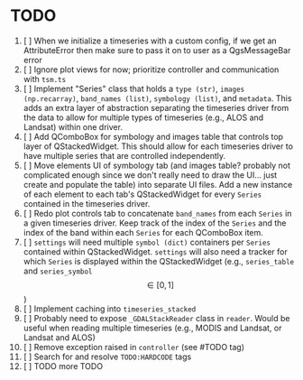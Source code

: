 # TODO

1. [ ] When we initialize a timeseries with a custom config, if we get an AttributeError then make sure to pass it on to user as a QgsMessageBar error
2. [ ] Ignore plot views for now; prioritize controller and communication with `tsm.ts`
3. [ ] Implement "Series" class that holds a `type (str)`, `images (np.recarray)`, `band_names (list)`, `symbology (list)`, and `metadata`. This adds an extra layer of abstraction separating the timeseries driver from the data to allow for multiple types of timeseries (e.g., ALOS and Landsat) within one driver.
4. [ ] Add QComboBox for symbology and images table that controls top layer of QStackedWidget. This should allow for each timeseries driver to have multiple series that are controlled independently.
5. [ ] Move elements UI of symbology tab (and images table? probably not complicated enough since we don't really need to draw the UI... just create and populate the table) into separate UI files. Add a new instance of each element to each tab's QStackedWidget for every `Series` contained in the timeseries driver.
6. [ ] Redo plot controls tab to concatenate `band_names` from each `Series` in a given timeseries driver. Keep track of the index of the `Series` and the index of the band within each `Series` for each QComboBox item.
7. [ ] `settings` will need multiple `symbol (dict)` containers per `Series` contained within QStackedWidget. `settings` will also need a tracker for which `Series` is displayed within the QStackedWidget (e.g., `series_table` and `series_symbol` $$\in{[0, 1]}$$)
10. [ ] Implement caching into `timeseries_stacked`
11. [ ] Probably need to expose `_GDALStackReader` class in `reader`. Would be useful when reading multiple timeseries (e.g., MODIS and Landsat, or Landsat and ALOS)
98. [ ] Remove exception raised in `controller` (see #TODO tag)
99. [ ] Search for and resolve `TODO:HARDCODE` tags
100. [ ] TODO more TODO
